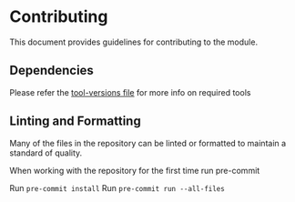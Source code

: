 # Contributing

This document provides guidelines for contributing to the module.

## Dependencies

Please refer the [tool-versions file](.tool-versions) for more info on required tools

## Linting and Formatting

Many of the files in the repository can be linted or formatted to
maintain a standard of quality.

When working with the repository for the first time run pre-commit

Run `pre-commit install`
Run `pre-commit run --all-files`
